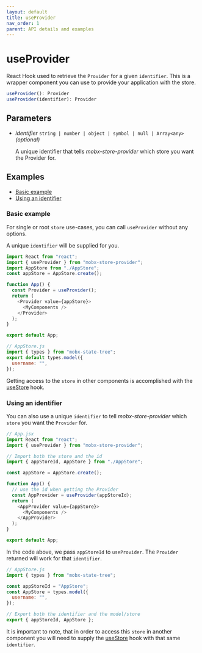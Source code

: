 ```yaml
---
layout: default
title: useProvider
nav_order: 1
parent: API details and examples
---
```


# useProvider

React Hook used to retrieve the `Provider` for a given `identifier`. This is a wrapper component you can use to provide your application with the store.

```javascript
useProvider(): Provider
useProvider(identifier): Provider
```

## Parameters

- _identifier_ `string | number | object | symbol | null | Array<any>` _(optional)_

  A unique identifier that tells _mobx-store-provider_ which store you want the Provider for.

## Examples

- [Basic example](#basic-example)
- [Using an identifier](#using-an-identifier)

### Basic example

For single or root `store` use-cases, you can call `useProvider` without any options.

A unique `identifier` will be supplied for you.

```javascript
import React from "react";
import { useProvider } from "mobx-store-provider";
import AppStore from "./AppStore";
const appStore = AppStore.create();

function App() {
  const Provider = useProvider();
  return (
    <Provider value={appStore}>
      <MyComponents />
    </Provider>
  );
}

export default App;
```

```javascript
// AppStore.js
import { types } from "mobx-state-tree";
export default types.model({
  username: "",
});
```

Getting access to the `store` in other components is accomplished with the [useStore](/api/useStore) hook.

### Using an identifier

You can also use a unique `identifier` to tell _mobx-store-provider_ which `store` you want the `Provider` for.

```javascript
// App.jsx
import React from "react";
import { useProvider } from "mobx-store-provider";

// Import both the store and the id
import { appStoreId, AppStore } from "./AppStore";

const appStore = AppStore.create();

function App() {
  // use the id when getting the Provider
  const AppProvider = useProvider(appStoreId);
  return (
    <AppProvider value={appStore}>
      <MyComponents />
    </AppProvider>
  );
}

export default App;
```

In the code above, we pass `appStoreId` to `useProvider`. The `Provider` returned will work for that `identifier`.

```javascript
// AppStore.js
import { types } from "mobx-state-tree";

const appStoreId = "AppStore";
const AppStore = types.model({
  username: "",
});

// Export both the identifier and the model/store
export { appStoreId, AppStore };
```

It is important to note, that in order to access this `store` in another component you will need to supply the [useStore](/api/useStore) hook with that same `identifier`.
